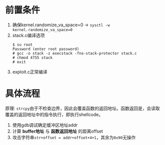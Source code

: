 
# 前置条件
1. 确保kernel.randomize_va_space=0 -> `sysctl -w kernel.randomize_va_space=0`
2. stack.c编译选项
   ```
   $ su root
   Password (enter root password)
   # gcc -o stack -z execstack -fno-stack-protector stack.c
   # chmod 4755 stack
   # exit
   ```
3. exploit.c正常编译

# 具体流程

原理: `strcpy`由于不检查边界，因此会覆盖函数的返回地址。函数返回是，会读取覆盖的返回地址中的指令执行，即执行shellcode。

1. 使用gdb调试确定缓冲区地址addr
2. 计算 **buffer地址** 与 **函数返回地址** 的距离offset
3. 攻击字符串`str+offset = addr+offset+4+1`，其余为`0x90`无操作
